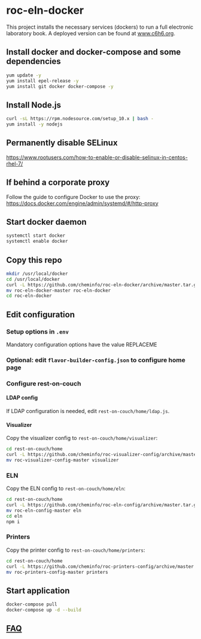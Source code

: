 # roc-eln-docker

This project installs the necessary services (dockers) to run a full electronic laboratory book. A deployed version can be found at www.c6h6.org.

## Install docker and docker-compose and some dependencies

```bash
yum update -y
yum install epel-release -y
yum install git docker docker-compose -y
```

## Install Node.js

```bash
curl -sL https://rpm.nodesource.com/setup_10.x | bash -
yum install -y nodejs
```

## Permanently disable SELinux

https://www.rootusers.com/how-to-enable-or-disable-selinux-in-centos-rhel-7/

## If behind a corporate proxy

Follow the guide to configure Docker to use the proxy: https://docs.docker.com/engine/admin/systemd/#/http-proxy

## Start docker daemon

```bash
systemctl start docker
systemctl enable docker
```

## Copy this repo

```bash
mkdir /usr/local/docker
cd /usr/local/docker
curl -L https://github.com/cheminfo/roc-eln-docker/archive/master.tar.gz | tar xz
mv roc-eln-docker-master roc-eln-docker
cd roc-eln-docker
```

## Edit configuration

### Setup options in `.env`

Mandatory configuration options have the value REPLACEME

### Optional: edit `flavor-builder-config.json` to configure home page

### Configure rest-on-couch

#### LDAP config

If LDAP configuration is needed, edit `rest-on-couch/home/ldap.js`.

#### Visualizer

Copy the visualizer config to `rest-on-couch/home/visualizer`:

```bash
cd rest-on-couch/home
curl -L https://github.com/cheminfo/roc-visualizer-config/archive/master.tar.gz | tar xz
mv roc-visualizer-config-master visualizer
```

### ELN

Copy the ELN config to `rest-on-couch/home/eln`:

```bash
cd rest-on-couch/home
curl -L https://github.com/cheminfo/roc-eln-config/archive/master.tar.gz | tar xz
mv roc-eln-config-master eln
cd eln
npm i
```

### Printers

Copy the printer config to `rest-on-couch/home/printers`:

```bash
cd rest-on-couch/home
curl -L https://github.com/cheminfo/roc-printers-config/archive/master.tar.gz | tar xz
mv roc-printers-config-master printers
```

## Start application

```bash
docker-compose pull
docker-compose up -d --build
```

## [FAQ](faq.md)
